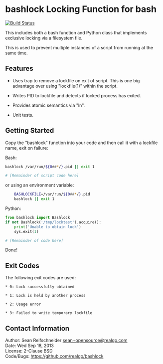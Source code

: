 bashlock Locking Function for bash
==================================
[![Build Status](https://travis-ci.org/realgo/bashlock.png)](https://travis-ci.org/realgo/bashlock)

This includes both a bash function and Python class that implements
exclusive locking via a filesystem file.

This is used to prevent multiple instances of a script from running at the 
same time.

Features
--------

   * Uses trap to remove a lockfile on exit of script.  This is one big
     advantage over using "lockfile(1)" within the script.

   * Writes PID to lockfile and detects if locked process has exited.

   * Provides atomic semantics via "ln".

   * Unit tests.

Getting Started
---------------

Copy the "bashlock" function into your code and then call it with a
lockfile name, exit on failure:

Bash:

```bash
bashlock /var/run/${0##*/}.pid || exit 1

# [Remainder of script code here]
```

or using an environment variable:

```bash
    BASHLOCKFILE=/var/run/${0##*/}.pid
    bashlock || exit 1
```

Python:

```python
from bashlock import Bashlock
if not Bashlock('/tmp/locktest').acquire():
    print('Unable to obtain lock')
    sys.exit(1)

# [Remainder of code here]
```

Done!

Exit Codes
----------

The following exit codes are used:

    * 0: Lock successfully obtained

    * 1: Lock is held by another process

    * 2: Usage error

    * 3: Failed to write temporary lockfile

Contact Information
-------------------

Author: Sean Reifschneider <sean+opensource@realgo.com>  
Date: Wed Sep 18, 2013  
License: 2-Clause BSD  
Code/Bugs: https://github.com/realgo/bashlock
